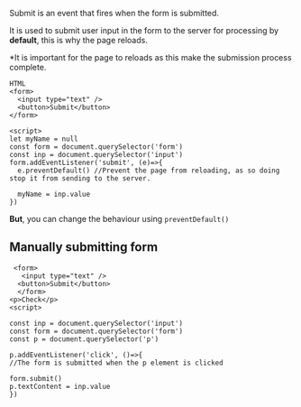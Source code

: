 Submit is an event that fires when the form is submitted.

It is used to submit user input in the form to the server for processing by **default**, this is why the page reloads. 

*It is important for the page to reloads as this make the submission process complete.

```
HTML
<form>
  <input type="text" />
  <button>Submit</button>
</form>

<script>
let myName = null
const form = document.querySelector('form')
const inp = document.querySelector('input')
form.addEventListener('submit', (e)=>{
  e.preventDefault() //Prevent the page from reloading, as so doing stop it from sending to the server.
  
  myName = inp.value
})
```

**But**, you can change the behaviour using `preventDefault()`

## Manually submitting form

```
 <form>
   <input type="text" /> 
  <button>Submit</button>
  </form>
<p>Check</p>
<script>

const inp = document.querySelector('input')
const form = document.querySelector('form')
const p = document.querySelector('p')

p.addEventListener('click', ()=>{
//The form is submitted when the p element is clicked

form.submit()
p.textContent = inp.value
})
```